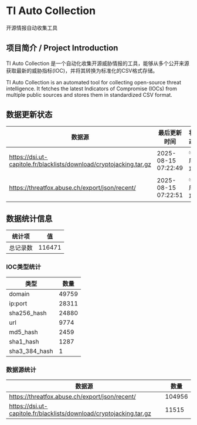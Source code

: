 # TI Auto Collection

 开源情报自动收集工具

## 项目简介 / Project Introduction

TI Auto Collection 是一个自动化收集开源威胁情报的工具，能够从多个公开来源获取最新的威胁指标(IOC)，并将其转换为标准化的CSV格式存储。

TI Auto Collection is an automated tool for collecting open-source threat intelligence. It fetches the latest Indicators of Compromise (IOCs) from multiple public sources and stores them in standardized CSV format.

## 数据更新状态

| 数据源 | 最后更新时间 | 状态 |
|--------|------------|------|
| https://dsi.ut-capitole.fr/blacklists/download/cryptojacking.tar.gz | 2025-08-15 07:22:49 | ✅ 成功 |
| https://threatfox.abuse.ch/export/json/recent/ | 2025-08-15 07:22:51 | ✅ 成功 |












































































































































## 数据统计信息

| 统计项 | 值 |
|--------|----|
| 总记录数 | 116471 |

### IOC类型统计

| 类型 | 数量 |
|------|------|
| domain | 49759 |
| ip:port | 28311 |
| sha256_hash | 24880 |
| url | 9774 |
| md5_hash | 2459 |
| sha1_hash | 1287 |
| sha3_384_hash | 1 |

### 数据源统计

| 数据源 | 数量 |
|--------|------|
| https://threatfox.abuse.ch/export/json/recent/ | 104956 |
| https://dsi.ut-capitole.fr/blacklists/download/cryptojacking.tar.gz | 11515 |
